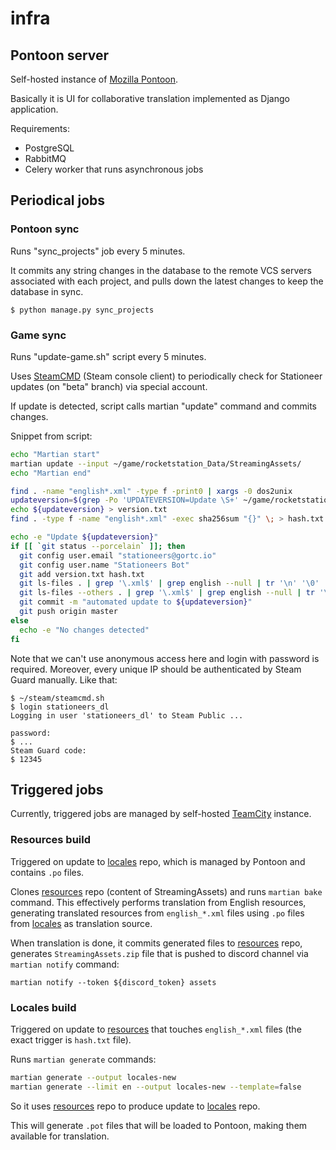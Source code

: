 # infra

## Pontoon server

Self-hosted instance of [Mozilla Pontoon](https://github.com/mozilla/pontoon).

Basically it is UI for collaborative translation implemented as Django application.

Requirements:

* PostgreSQL 
* RabbitMQ
* Celery worker that runs asynchronous jobs

## Periodical jobs

### Pontoon sync

Runs "sync_projects" job every 5 minutes.

It commits any string changes in the database to the remote VCS servers
associated with each project, and pulls down the latest changes to keep
the database in sync.

```console
$ python manage.py sync_projects
```

### Game sync

Runs "update-game.sh" script every 5 minutes.

Uses [SteamCMD](https://developer.valvesoftware.com/wiki/SteamCMD) (Steam console client) to periodically 
check for Stationeer updates (on "beta" branch) via special account.

If update is detected, script calls martian "update" command and commits changes.

Snippet from script:

```bash
echo "Martian start"
martian update --input ~/game/rocketstation_Data/StreamingAssets/
echo "Martian end"

find . -name "english*.xml" -type f -print0 | xargs -0 dos2unix
updateversion=$(grep -Po 'UPDATEVERSION=Update \S+' ~/game/rocketstation_Data/StreamingAssets/version.ini | sed -e "s/^UPDATEVERSION=Update //")
echo ${updateversion} > version.txt
find . -type f -name "english*.xml" -exec sha256sum "{}" \; > hash.txt

echo -e "Update ${updateversion}"
if [[ `git status --porcelain` ]]; then
  git config user.email "stationeers@gortc.io"
  git config user.name "Stationeers Bot"
  git add version.txt hash.txt
  git ls-files . | grep '\.xml$' | grep english --null | tr '\n' '\0' | xargs -0 -n1 git add
  git ls-files --others . | grep '\.xml$' | grep english --null | tr '\n' '\0' | xargs -0 -n1 git add
  git commit -m "automated update to ${updateversion}"
  git push origin master
else
  echo -e "No changes detected"
fi
```

Note that we can't use anonymous access here and login with password is required.
Moreover, every unique IP should be authenticated by Steam Guard manually.
Like that:
```console
$ ~/steam/steamcmd.sh
$ login stationeers_dl
Logging in user 'stationeers_dl' to Steam Public ...

password: 
$ ...
Steam Guard code:
$ 12345
```

## Triggered jobs

Currently, triggered jobs are managed by self-hosted [TeamCity](https://tc.st.gortc.io/) instance.

### Resources build

Triggered on update to [locales](https://github.com/st-l10n/locales) repo, which is managed by Pontoon and contains
`.po` files.

Clones [resources](https://github.com/st-l10n/resources) repo (content of StreamingAssets)
and runs `martian bake` command. This effectively performs translation from English resources, generating
translated resources from `english_*.xml` files using `.po` files from [locales](https://github.com/st-l10n/locales) as
translation source.

When translation is done, it commits generated files to [resources](https://github.com/st-l10n/resources) repo,
generates `StreamingAssets.zip` file that is pushed to discord channel via `martian notify` command:
```console
martian notify --token ${discord_token} assets
```

### Locales build

Triggered on update to [resources](https://github.com/st-l10n/resources) that touches `english_*.xml` files
(the exact trigger is `hash.txt` file).

Runs `martian generate` commands:
```bash
martian generate --output locales-new
martian generate --limit en --output locales-new --template=false
```

So it uses [resources](https://github.com/st-l10n/resources) repo to produce update to [locales](https://github.com/st-l10n/locales) repo.

This will generate `.pot` files that will be loaded to Pontoon, making them available for translation.
